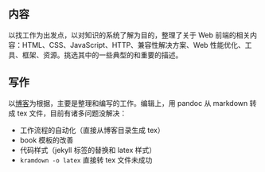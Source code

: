 ## 内容

以找工作为出发点，以对知识的系统了解为目的，整理了关于 Web 前端的相关内容：HTML、CSS、JavaScript、HTTP、兼容性解决方案、Web 性能优化、工具、框架、资源。挑选其中的一些典型的和重要的描述。

## 写作

以[博客](http://herechen.github.io)为根据，主要是整理和编写的工作。编辑上，用 pandoc 从 markdown 转成 tex 文件，目前有诸多问题没解决：

- 工作流程的自动化（直接从博客目录生成 tex）
- book 模板的改善
- 代码样式（jekyll 标签的替换和 latex 样式）
- `kramdown -o latex` 直接转 tex 文件未成功